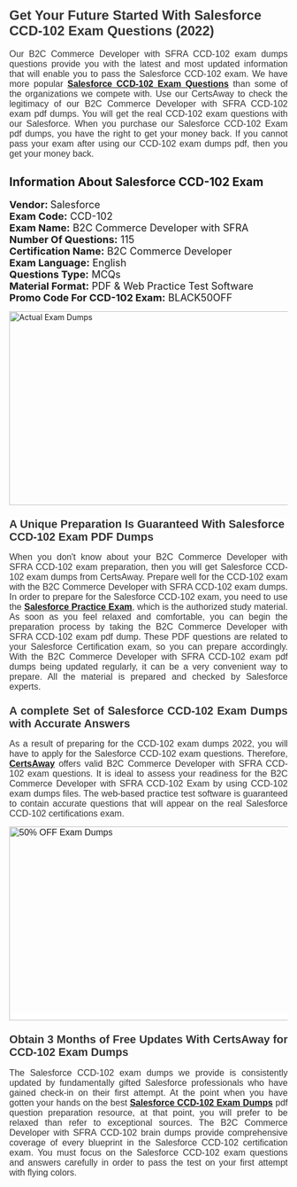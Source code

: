 <h1><span style="font-size:24px"><span style="font-family:Calibri,sans-serif"><strong><span style="background-color:white"><span style="font-family:"Verdana",sans-serif"><span style="color:#333333">Get Your Future Started With Salesforce CCD-102 Exam Questions (2022)</span></span></span></strong></span></span></h1> <p style="text-align:justify"><span style="font-size:11pt"><span style="font-family:Calibri,sans-serif"><span style="font-size:12.0pt"><span style="background-color:white"><span style="font-family:"Verdana",sans-serif"><span style="color:#333333">Our B2C Commerce Developer with SFRA CCD-102 exam dumps questions provide you with the latest and most updated information that will enable you to pass the Salesforce CCD-102 exam. We have more popular <a href="https://www.certsaway.com/salesforce/ccd-102-exam-dumps"><strong>Salesforce CCD-102 Exam Questions</strong></a> than some of the organizations we compete with. Use our CertsAway to check the legitimacy of our B2C Commerce Developer with SFRA CCD-102 exam pdf dumps. You will get the real CCD-102 exam questions with our Salesforce. When you purchase our Salesforce CCD-102 Exam pdf dumps, you have the right to get your money back. If you cannot pass your exam after using our CCD-102 exam dumps pdf, then you get your money back.</span></span></span></span></span></span></p> <h2 style="text-align:justify"><strong>Information About Salesforce CCD-102 Exam</strong></h2> <p style="text-align:justify"><span style="font-size:18px"><strong>Vendor: </strong>Salesforce<br /> <strong>Exam Code:</strong> CCD-102<br /> <strong>Exam Name:</strong> B2C Commerce Developer with SFRA<br /> <strong>Number Of Questions:</strong> 115<br /> <strong>Certification Name:</strong> B2C Commerce Developer<br /> <strong>Exam Language:</strong> English<br /> <strong>Questions Type:</strong> MCQs<br /> <strong>Material Format:</strong> PDF & Web Practice Test Software<br /> <strong>Promo Code For CCD-102 Exam:</strong> BLACK50OFF</span></p> <p style="text-align:justify"><a href="https://www.certsaway.com/salesforce/ccd-102-exam-dumps" rel="no-follow"><img alt="Actual Exam Dumps" src="https://blogger.googleusercontent.com/img/b/R29vZ2xl/AVvXsEhM7PDiBcnX1lSN-cQmq5aA7zhxn_sWcl74tkXOSfPCo3QtIY975M9XJLCwEgJ4RXKA47zmJGF6HERJJhyy2xAB8wXG6sgIARPXgzYSBnCmQcQUSzkzAw-rnNk2tBWror0N27JemDbU_7iS0jGjJohQplsk8CyGpJdZ9YktQ0Yz6f7IdzI5OZob-D4eGg/s1382/ca1.png" style="height:350px; width:750px" /></a></p> <h3><span style="font-size:20px"><strong><span style="font-family:Calibri,sans-serif"><span style="background-color:white"><span style="font-family:"Verdana",sans-serif"><span style="color:#333333">A Unique Preparation Is Guaranteed With Salesforce CCD-102 Exam PDF Dumps</span></span></span></span></strong></span></h3> <p style="text-align:justify"><span style="font-size:11pt"><span style="font-family:Calibri,sans-serif"><span style="font-size:12.0pt"><span style="background-color:white"><span style="font-family:"Verdana",sans-serif"><span style="color:#333333">When you don't know about your B2C Commerce Developer with SFRA CCD-102 exam preparation, then you will get Salesforce CCD-102 exam dumps from CertsAway. Prepare well for the CCD-102 exam with the B2C Commerce Developer with SFRA CCD-102 exam dumps. In order to prepare for the Salesforce CCD-102 exam, you need to use the <a href="https://www.certsaway.com/salesforce-questions"><strong>Salesforce Practice Exam</strong></a>, which is the authorized study material. As soon as you feel relaxed and comfortable, you can begin the preparation process by taking the B2C Commerce Developer with SFRA CCD-102 exam pdf dump. These PDF questions are related to your Salesforce Certification exam, so you can prepare accordingly. With the B2C Commerce Developer with SFRA CCD-102 exam pdf dumps being updated regularly, it can be a very convenient way to prepare. All the material is prepared and checked by Salesforce experts.</span></span></span></span></span></span></p> <h3 style="text-align:justify"><span style="font-size:20px"><span style="font-family:Calibri,sans-serif"><strong><span style="background-color:white"><span style="font-family:"Verdana",sans-serif"><span style="color:#333333">A complete Set of Salesforce CCD-102 Exam Dumps with Accurate Answers</span></span></span></strong></span></span></h3> <p style="text-align:justify"><span style="font-size:11pt"><span style="font-family:Calibri,sans-serif"><span style="font-size:12.0pt"><span style="background-color:white"><span style="font-family:"Verdana",sans-serif"><span style="color:#333333">As a result of preparing for the CCD-102 exam dumps 2022, you will have to apply for the Salesforce CCD-102 exam questions. Therefore, <a href=" https://www.certsaway.com/"><strong>CertsAway</strong></a> offers valid B2C Commerce Developer with SFRA CCD-102 exam questions. It is ideal to assess your readiness for the B2C Commerce Developer with SFRA CCD-102 Exam by using CCD-102 exam dumps files. The web-based practice test software is guaranteed to contain accurate questions that will appear on the real Salesforce CCD-102 certifications exam.</span></span></span></span></span></span></p> <p style="text-align:justify"><span style="font-size:11pt"><span style="font-family:Calibri,sans-serif"><span style="font-size:12.0pt"><span style="background-color:white"><span style="font-family:"Verdana",sans-serif"><span style="color:#333333"><a href="https://www.certsaway.com/salesforce/ccd-102-exam-dumps" rel="no-follow"><img alt="50% OFF Exam Dumps" src="https://www.certcollections.com/uploads/content/c2.png" style="height:350px; width:750px" /></a></span></span></span></span></span></span></p> <h3 style="text-align:justify"><span style="font-size:20px"><strong><span style="font-family:Calibri,sans-serif"><span style="background-color:white"><span style="font-family:"Verdana",sans-serif"><span style="color:#333333">Obtain 3 Months of Free Updates With CertsAway for CCD-102 Exam Dumps</span></span></span></span></strong></span></h3> <p style="text-align:justify"><span style="font-size:11pt"><span style="font-family:Calibri,sans-serif"><span style="font-size:12.0pt"><span style="background-color:white"><span style="font-family:"Verdana",sans-serif"><span style="color:#333333">The Salesforce CCD-102 exam dumps we provide is consistently updated by fundamentally gifted Salesforce professionals who have gained check-in on their first attempt. At the point when you have gotten your hands on the best <a href="https://www.certsaway.com/salesforce/ccd-102-exam-dumps"><strong>Salesforce CCD-102 Exam Dumps</strong></a> pdf question preparation resource, at that point, you will prefer to be relaxed than refer to exceptional sources. The B2C Commerce Developer with SFRA CCD-102 brain dumps provide comprehensive coverage of every blueprint in the Salesforce CCD-102 certification exam. You must focus on the Salesforce CCD-102 exam questions and answers carefully in order to pass the test on your first attempt with flying colors.</span></span></span></span></span></span></p>
